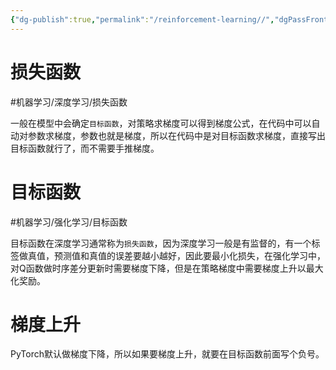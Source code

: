```yaml
---
{"dg-publish":true,"permalink":"/reinforcement-learning//","dgPassFrontmatter":true}
---
```


# 损失函数
#机器学习/深度学习/损失函数
 
一般在模型中会确定`目标函数`，对策略求梯度可以得到梯度公式，在代码中可以自动对参数求梯度，参数也就是梯度，所以在代码中是对目标函数求梯度，直接写出目标函数就行了，而不需要手推梯度。

# 目标函数
#机器学习/强化学习/目标函数 

目标函数在深度学习通常称为`损失函数`，因为深度学习一般是有监督的，有一个标签做真值，预测值和真值的误差要越小越好，因此要最小化损失，在强化学习中，对Q函数做时序差分更新时需要梯度下降，但是在策略梯度中需要梯度上升以最大化奖励。

# 梯度上升

PyTorch默认做梯度下降，所以如果要梯度上升，就要在目标函数前面写个负号。